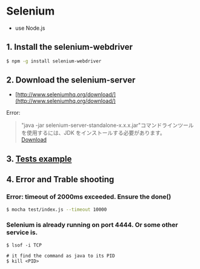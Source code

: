 # Selenium

- use Node.js

## 1. Install the selenium-webdriver
```sh
$ npm -g install selenium-webdriver
```

## 2. Download the selenium-server
- [http://www.seleniumhq.org/download/](http://www.seleniumhq.org/download/)

Error:
> "java -jar selenium-server-standalone-x.x.x.jar"コマンドラインツールを使用するには、JDK をインストールする必要があります。  
> [Download](http://www.oracle.com/technetwork/java/javase/downloads/jdk8-downloads-2133151.html)

## 3. [Tests example](./example/)


## 4. Error and Trable shooting
### Error: timeout of 2000ms exceeded. Ensure the done()
```sh
$ mocha test/index.js --timeout 10000
```

### Selenium is already running on port 4444. Or some other service is.
```
$ lsof -i TCP

# it find the command as java to its PID
$ kill <PID>
```
